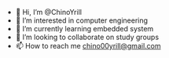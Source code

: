 - 👋 Hi, I’m @ChinoYrill
- 👀 I’m interested in computer engineering
- 🌱 I’m currently learning embedded system
- 💞️ I’m looking to collaborate on study groups
- 📫 How to reach me chino00yrill@gmail.com

<!---
ChinoYrill/ChinoYrill is a ✨ special ✨ repository because its `README.md` (this file) appears on your GitHub profile.
You can click the Preview link to take a look at your changes.
--->
